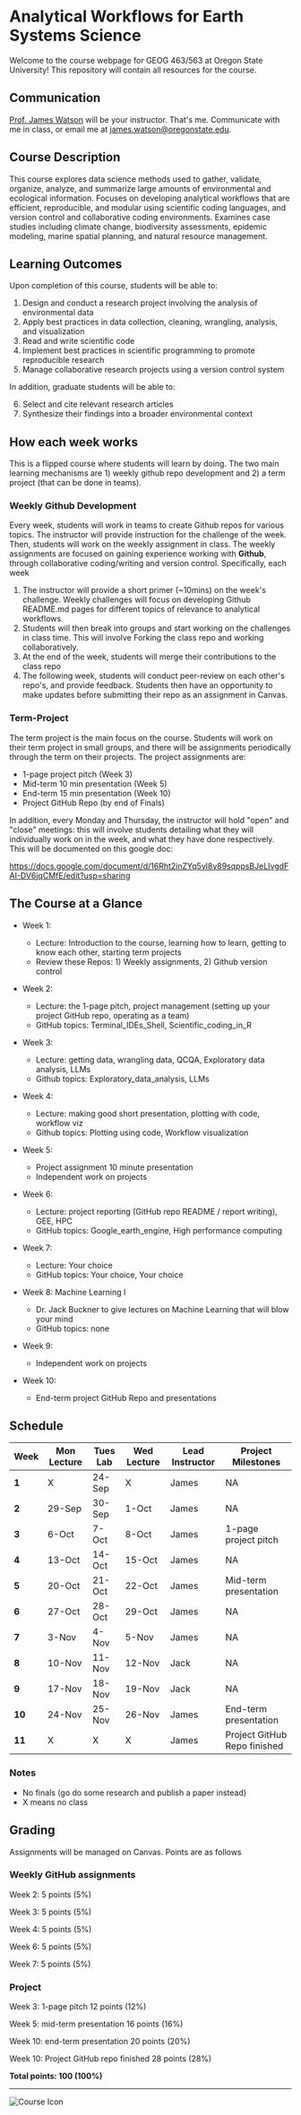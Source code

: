 # Analytical Workflows for Earth Systems Science

Welcome to the course webpage for GEOG 463/563 at Oregon State University! This repository will contain all resources for the course.

## Communication
[Prof. James Watson](https://jrwatson.ceoas.oregonstate.edu/people/) will be your instructor. That's me. Communicate with me in class, or email me at james.watson@oregonstate.edu.

## Course Description
This course explores data science methods used to gather, validate, organize, analyze, and summarize large amounts of environmental and ecological information. Focuses on developing analytical workflows that are efficient, reproducible, and modular using scientific coding languages, and version control and collaborative coding environments. Examines case studies including climate change, biodiversity assessments, epidemic modeling, marine spatial planning, and natural resource management.

## Learning Outcomes
Upon completion of this course, students will be able to:

1) Design and conduct a research project involving the analysis of  environmental data
2) Apply best practices in data collection, cleaning, wrangling, analysis, and visualization
3) Read and write scientific code 
4) Implement best practices in scientific programming to promote reproducible research
5) Manage collaborative research projects using a version control system

In addition, graduate students will be able to:

6) Select and cite relevant research articles
7) Synthesize their findings into a broader environmental context

## How each week works
This is a flipped course where students will learn by doing. The two main learning mechanisms are 1) weekly github repo development and 2) a term project (that can be done in teams).

### Weekly Github Development
Every week, students will work in teams to create Github repos for various topics. The instructor will provide instruction for the challenge of the week. Then, students will work on the weekly assignment in class. The weekly assignments are focused on gaining experience working with **Github**, through collaborative coding/writing and version control. Specifically, each week

1) The instructor will provide a short primer (~10mins) on the week's challenge. Weekly challenges will focus on developing Github README.md pages for different topics of relevance to analytical workflows
2) Students will then break into groups and start working on the challenges in class time. This will involve Forking the class repo and working collaboratively. 
3) At the end of the week, students will merge their contributions to the class repo
2) The following week, students will conduct peer-review on each other's repo's, and provide feedback. Students then have an opportunity to make updates before submitting their repo as an assignment in Canvas.

### Term-Project
The term project is the main focus on the course. Students will work on their term project in small groups, and there will be assignments periodically through the term on their projects. The project assignments are:

- 1-page project pitch (Week 3)
- Mid-term 10 min presentation (Week 5)
- End-term 15 min presentation (Week 10)
- Project GitHub Repo (by end of Finals)

In addition, every Monday and Thursday, the instructor will hold "open" and "close" meetings: this will involve students detailing what they will individually work on in the week, and what they have done respectively. This will be documented on this google doc:

https://docs.google.com/document/d/16Rht2inZYq5yl8y89sqppsBJeLIvgdFAI-DV6jqCMfE/edit?usp=sharing

## The Course at a Glance
- Week 1: 
    - Lecture: Introduction to the course, learning how to learn, getting to know each other, starting term projects
    - Review these Repos: 1) Weekly assignments, 2) Github version control

- Week 2: 
    - Lecture: the 1-page pitch, project management (setting up your project GitHub repo, operating as a team)
    - GitHub topics: Terminal_IDEs_Shell, Scientific_coding_in_R 
    
- Week 3: 
    - Lecture: getting data, wrangling data, QCQA, Exploratory data analysis, LLMs
    - Github topics: Exploratory_data_analysis, LLMs

- Week 4: 
    - Lecture: making good short presentation, plotting with code, workflow viz
    - Github topics: Plotting using code, Workflow visualization
     
- Week 5: 
    - Project assignment 10 minute presentation
    - Independent work on projects

- Week 6: 
    - Lecture: project reporting (GitHub repo README / report writing), GEE, HPC
    - GitHub topics: Google_earth_engine, High performance computing
    
- Week 7: 
    - Lecture: Your choice
    - GitHub topics: Your choice, Your choice

- Week 8: Machine Learning I
    - Dr. Jack Buckner to give lectures on Machine Learning that will blow your mind
    - GitHub topics: none

- Week 9:
    - Independent work on projects 
    
- Week 10: 
    - End-term project GitHub Repo and presentations

## Schedule
| **Week** | **Mon Lecture** | **Tues Lab** | **Wed Lecture** | **Lead Instructor** | **Project Milestones**          |
|----------|-----------------|-----------------|-------------|---------------------|------------------------------------|
| **1**| X      | 24-Sep  | X      | James  | NA |
| **2**| 29-Sep | 30-Sep   | 1-Oct  | James  | NA    |
| **3**| 6-Oct  | 7-Oct   | 8-Oct  | James  | 1-page project pitch    |
| **4**| 13-Oct | 14-Oct  | 15-Oct | James  | NA    |
| **5**| 20-Oct | 21-Oct  | 22-Oct | James  | Mid-term presentation    | 
| **6**| 27-Oct | 28-Oct  | 29-Oct | James  | NA    |
| **7**| 3-Nov  | 4-Nov   | 5-Nov  | James  | NA    |
| **8**| 10-Nov | 11-Nov  | 12-Nov | Jack   | NA    |
| **9**| 17-Nov | 18-Nov  | 19-Nov | Jack   | NA    |
|**10**| 24-Nov | 25-Nov  | 26-Nov | James  | End-term presentation  |
|**11**| X      | X       | X      | James  | Project GitHub Repo finished  |

### Notes
- No finals (go do some research and publish a paper instead)
- X means no class

## Grading
Assignments will be managed on Canvas. Points are as follows

### Weekly GitHub assignments
Week 2: 5 points (5%)

Week 3: 5 points (5%)

Week 4: 5 points (5%)

Week 6: 5 points (5%)

Week 7: 5 points (5%)

### Project
Week 3: 1-page pitch 12 points (12%)

Week 5: mid-term presentation 16 points (16%)

Week 10: end-term presentation 20 points (20%)

Week 10: Project GitHub repo finished 28 points (28%)

**Total points: 100 (100%)**


--------


![Course Icon](./Resources/Images/image_2.jpg)
